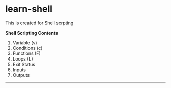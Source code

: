 # learn-shell

This is created for Shell scrpting 

**Shell Scripting Contents**

1. Variable (v)
2. Conditions (c)
3. Functions (F)
4. Loops (L)
5. Exit Status
6. Inputs
7. Outputs

*********